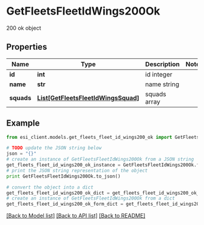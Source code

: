 # GetFleetsFleetIdWings200Ok

200 ok object

## Properties

Name | Type | Description | Notes
------------ | ------------- | ------------- | -------------
**id** | **int** | id integer | 
**name** | **str** | name string | 
**squads** | [**List[GetFleetsFleetIdWingsSquad]**](GetFleetsFleetIdWingsSquad.md) | squads array | 

## Example

```python
from esi_client.models.get_fleets_fleet_id_wings200_ok import GetFleetsFleetIdWings200Ok

# TODO update the JSON string below
json = "{}"
# create an instance of GetFleetsFleetIdWings200Ok from a JSON string
get_fleets_fleet_id_wings200_ok_instance = GetFleetsFleetIdWings200Ok.from_json(json)
# print the JSON string representation of the object
print GetFleetsFleetIdWings200Ok.to_json()

# convert the object into a dict
get_fleets_fleet_id_wings200_ok_dict = get_fleets_fleet_id_wings200_ok_instance.to_dict()
# create an instance of GetFleetsFleetIdWings200Ok from a dict
get_fleets_fleet_id_wings200_ok_form_dict = get_fleets_fleet_id_wings200_ok.from_dict(get_fleets_fleet_id_wings200_ok_dict)
```
[[Back to Model list]](../README.md#documentation-for-models) [[Back to API list]](../README.md#documentation-for-api-endpoints) [[Back to README]](../README.md)


